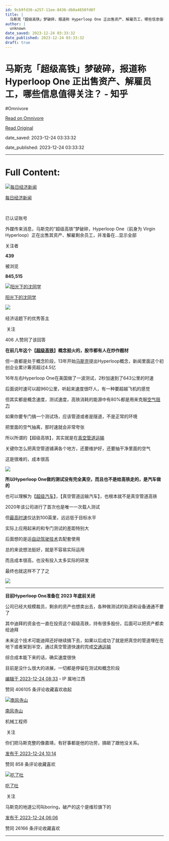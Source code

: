 ```yaml
---
id: 9cb9fd30-a257-11ee-8436-db0a4650fd8f
title: |
  马斯克「超级高铁」梦破碎，报道称 Hyperloop One 正出售资产、解雇员工，哪些信息值得关注？ - 知乎
author: |
  unknown
date_saved: 2023-12-24 03:33:32
date_published: 2023-12-24 03:33:32
draft: true
---
```


# 马斯克「超级高铁」梦破碎，报道称 Hyperloop One 正出售资产、解雇员工，哪些信息值得关注？ - 知乎
#Omnivore

[Read on Omnivore](https://omnivore.app/me/hyperloop-one-18c9bca2634)

[Read Original](https://www.zhihu.com/question/636343940/answer/3336219302)

date_saved: 2023-12-24 03:33:32

date_published: 2023-12-24 03:33:32

--- 

# Full Content: 

[![每日经济新闻](https://proxy-prod.omnivore-image-cache.app/0x0,suHC1ebUxgPeRiHHXlWKyIFyrHz38_N35eytZAGjvuYA/https://picx.zhimg.com/v2-3c85f145c803f8c734e586243f171a50_l.jpg?source=1def8aca)](https://www.zhihu.com/org/mei-ri-jing-ji-xin-wen)

[每日经济新闻](https://www.zhihu.com/org/mei-ri-jing-ji-xin-wen)

[​](https://www.zhihu.com/question/48510028)

已认证账号

外媒传来消息，马斯克的“超级高铁”梦破碎，Hyperloop One（前身为 Virgin Hyperloop）正在出售其资产、解雇剩余员工，并准备在…显示全部 ​

关注者

**439**

被浏览

**845,515**

[![阳光下的沈同学](https://proxy-prod.omnivore-image-cache.app/0x0,sbqtpC0B7OBjbNi8xxZ4FFoffXIH2t_7zl_-k2k3oRsA/https://pic1.zhimg.com/v2-eb04c3fa48ff3b8dbc2cafe8e7d4f353_l.jpg?source=2c26e567)](https://www.zhihu.com/people/shen-chen-7-10)

[阳光下的沈同学](https://www.zhihu.com/people/shen-chen-7-10)

[​](https://www.zhihu.com/question/48509984)​![](https://proxy-prod.omnivore-image-cache.app/0x0,sKBtfFYtK0ROqGdvN0zCp5BhZ6pS4CW6jvNAosyO8byE/https://pica.zhimg.com/v2-4812630bc27d642f7cafcd6cdeca3d7a.jpg?source=88ceefae)

经济话题下的优秀答主

​ 关注

406 人赞同了该回答

**在前几年这个【[超级高铁](https://www.zhihu.com/search?q=%E8%B6%85%E7%BA%A7%E9%AB%98%E9%93%81&search%5Fsource=Entity&hybrid%5Fsearch%5Fsource=Entity&hybrid%5Fsearch%5Fextra=%7B%22sourceType%22%3A%22answer%22%2C%22sourceId%22%3A3336219302%7D)】概念挺火的，股市都有人在炒作题材**

但一直都是处于概念阶段，13年开始[马斯克](https://www.zhihu.com/search?q=%E9%A9%AC%E6%96%AF%E5%85%8B&search%5Fsource=Entity&hybrid%5Fsearch%5Fsource=Entity&hybrid%5Fsearch%5Fextra=%7B%22sourceType%22%3A%22answer%22%2C%22sourceId%22%3A3336219302%7D)提出Hyperloop概念，新闻里面这个初创企业累计筹资超过4.5亿

16年左右Hyperloop One在美国做了一波测试，2秒加速到了643公里的时速

后面说时速可以超960公里，听起来速度很吓人，有一种要超越飞机的感觉

但其实都是概念速度，测试速度，高铁消耗的能源中有80%都是用来克服[空气阻力](https://www.zhihu.com/search?q=%E7%A9%BA%E6%B0%94%E9%98%BB%E5%8A%9B&search%5Fsource=Entity&hybrid%5Fsearch%5Fsource=Entity&hybrid%5Fsearch%5Fextra=%7B%22sourceType%22%3A%22answer%22%2C%22sourceId%22%3A3336219302%7D)

如果你要专门搞一个测试场，应该管道或者是隧道，不是正常的环境

把里面的空气抽离，那时速就会非常夸张

所以所谓的【超级高铁】，其实就是在[真空管道运输](https://www.zhihu.com/search?q=%E7%9C%9F%E7%A9%BA%E7%AE%A1%E9%81%93%E8%BF%90%E8%BE%93&search%5Fsource=Entity&hybrid%5Fsearch%5Fsource=Entity&hybrid%5Fsearch%5Fextra=%7B%22sourceType%22%3A%22answer%22%2C%22sourceId%22%3A3336219302%7D)

关键你怎么把真空管道铺满各个地方，还要维护好，还要抽干净里面的空气

这是很难的，成本很高

![](https://proxy-prod.omnivore-image-cache.app/870x631,sb6pfam6Uiv66X6fQI4q63fQ6G-m-OsC8VUHJPUcKU4w/https://picx.zhimg.com/50/v2-59e82df46c143949409627cb03ad2156_720w.jpg?source=2c26e567)

**所以Hyperloop One做的测试没有完全真空，而且也不是给高铁走的，是汽车做的**

也可以理解为【[超级汽车](https://www.zhihu.com/search?q=%E8%B6%85%E7%BA%A7%E6%B1%BD%E8%BD%A6&search%5Fsource=Entity&hybrid%5Fsearch%5Fsource=Entity&hybrid%5Fsearch%5Fextra=%7B%22sourceType%22%3A%22answer%22%2C%22sourceId%22%3A3336219302%7D)】，【真空管道运输汽车】，也根本就不是真空管道高铁

2020年该公司进行了首次也是唯一一次载人测试

但[最高时速](https://www.zhihu.com/search?q=%E6%9C%80%E9%AB%98%E6%97%B6%E9%80%9F&search%5Fsource=Entity&hybrid%5Fsearch%5Fsource=Entity&hybrid%5Fsearch%5Fextra=%7B%22sourceType%22%3A%22answer%22%2C%22sourceId%22%3A3336219302%7D)仅达到100英里，远远低于目标水平

实际上应用起来的和专门测试的差距特别大

后面想的是运[自动驾驶技术](https://www.zhihu.com/search?q=%E8%87%AA%E5%8A%A8%E9%A9%BE%E9%A9%B6%E6%8A%80%E6%9C%AF&search%5Fsource=Entity&hybrid%5Fsearch%5Fsource=Entity&hybrid%5Fsearch%5Fextra=%7B%22sourceType%22%3A%22answer%22%2C%22sourceId%22%3A3336219302%7D)去配套使用

总的来说想法挺好，就是不容易实际运用

而且成本很高，也没有投入太多实际的研发

最终也就这样不了了之

![](https://proxy-prod.omnivore-image-cache.app/614x344,snIqb_GOvvAyIIZGWRlVGgDWwgzlwJRjOsvqRCDQfnJo/https://picx.zhimg.com/50/v2-71d795cd0335ee15b9fa768fd458fde0_720w.jpg?source=2c26e567)

---

**目前Hyperloop One准备在 2023 年底前关闭**

公司已经大规模裁员，剩余的资产也想卖出去，各种做测试的轨道和设备通通不要了

其中迪拜的资金也一直在投资这个超级高铁，持有很多股份，后面可以把资产都卖给迪拜

未来这个技术可能迪拜还好继续搞下去，如果以后成功了就是把真空的管道埋在在地下或者架到半空，通过真空管道快速的完成[交通运输](https://www.zhihu.com/search?q=%E4%BA%A4%E9%80%9A%E8%BF%90%E8%BE%93&search%5Fsource=Entity&hybrid%5Fsearch%5Fsource=Entity&hybrid%5Fsearch%5Fextra=%7B%22sourceType%22%3A%22answer%22%2C%22sourceId%22%3A3336219302%7D)

综合成本能下来的话，确实速度很快

目前是没什么很大的进展，一切都是停留在测试和概念阶段

[编辑于 2023-12-24 08:33](https://www.zhihu.com/question/636343940/answer/3336219302)・IP 属地江西

​赞同 406​​105 条评论​收藏​喜欢收起​

[![南风寺山](https://proxy-prod.omnivore-image-cache.app/0x0,sl-PXJwls7LFJZWYlF9XuCWHc4ykG-y728SIBlXcv5DA/https://picx.zhimg.com/v2-0f7cc32d147c727c88bd2f3f67cd5ae3_l.jpg?source=1def8aca)](https://www.zhihu.com/people/nan-feng-si-shan)

[南风寺山](https://www.zhihu.com/people/nan-feng-si-shan)

机械工程师

​ 关注

你们把马斯克整的像嘉靖，有好事都是他的功劳，搞砸了跟他没关系。

[发布于 2023-12-24 10:14](https://www.zhihu.com/question/636343940/answer/3336953442)

​赞同 85​​8 条评论​收藏​喜欢

[![吃了吐](https://proxy-prod.omnivore-image-cache.app/0x0,s-c0vm5fnU61UwxH2hNv0SFJ2LA-fEb3qYUQ_1e56ghg/https://picx.zhimg.com/v2-d36c5939577a47095e8240d5b48fd9f9_l.jpg?source=1def8aca)](https://www.zhihu.com/people/chi-liao-tu-2)

[吃了吐](https://www.zhihu.com/people/chi-liao-tu-2)

​ 关注

马斯克的地道公司叫boring，破产的这个是维珍旗下的

[发布于 2023-12-24 06:06](https://www.zhihu.com/question/636343940/answer/3336749972)

​赞同 261​​66 条评论​收藏​喜欢

---

